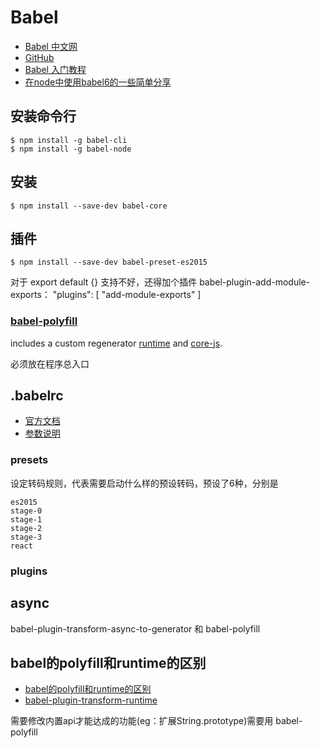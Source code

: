 # Babel

* [Babel 中文网](http://babeljs.cn/)
* [GitHub](https://github.com/babel/babel)
* [Babel 入门教程](http://www.ruanyifeng.com/blog/2016/01/babel.html)
* [在node中使用babel6的一些简单分享](https://cnodejs.org/topic/56460e0d89b4b49902e7fbd3)

## 安装命令行

```shell
$ npm install -g babel-cli
$ npm install -g babel-node
```

## 安装

```shell
$ npm install --save-dev babel-core
```

## 插件

```shell
$ npm install --save-dev babel-preset-es2015
```

对于 export default {} 支持不好，还得加个插件 babel-plugin-add-module-exports：
"plugins": [
"add-module-exports"
]

### [babel-polyfill](http://babeljs.io/docs/usage/polyfill/)

includes a custom regenerator [runtime](https://github.com/facebook/regenerator/blob/master/runtime.js) and [core-js](https://github.com/zloirock/core-js).

必须放在程序总入口

## .babelrc

* [官方文档](https://babeljs.io/docs/usage/babelrc/)
* [参数说明](http://babeljs.io/docs/usage/options/)

### presets

设定转码规则，代表需要启动什么样的预设转码，预设了6种，分别是

```
es2015
stage-0
stage-1
stage-2
stage-3
react
```

### plugins

## async

babel-plugin-transform-async-to-generator 和 babel-polyfill

## babel的polyfill和runtime的区别

* [babel的polyfill和runtime的区别](https://segmentfault.com/q/1010000005596587/a-1020000005603764)
* [babel-plugin-transform-runtime](https://babeljs.io/docs/plugins/transform-runtime/)

需要修改内置api才能达成的功能(eg：扩展String.prototype)需要用 babel-polyfill
